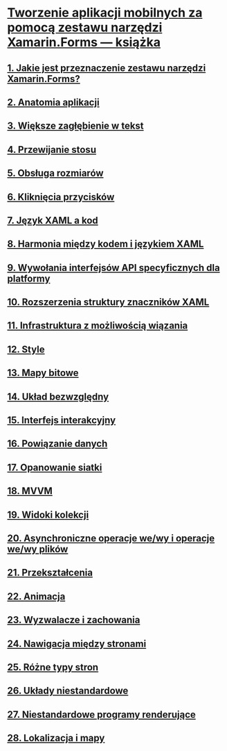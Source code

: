 # [Tworzenie aplikacji mobilnych za pomocą zestawu narzędzi Xamarin.Forms — książka](index.md)
## [1. Jakie jest przeznaczenie zestawu narzędzi Xamarin.Forms?](summaries/chapter01.md)
## [2. Anatomia aplikacji](summaries/chapter02.md)
## [3. Większe zagłębienie w tekst](summaries/chapter03.md)
## [4. Przewijanie stosu](summaries/chapter04.md)
## [5. Obsługa rozmiarów](summaries/chapter05.md)
## [6. Kliknięcia przycisków](summaries/chapter06.md)
## [7. Język XAML a kod](summaries/chapter07.md)
## [8. Harmonia między kodem i językiem XAML](summaries/chapter08.md)
## [9. Wywołania interfejsów API specyficznych dla platformy](summaries/chapter09.md)
## [10. Rozszerzenia struktury znaczników XAML](summaries/chapter10.md)
## [11. Infrastruktura z możliwością wiązania](summaries/chapter11.md)
## [12. Style](summaries/chapter12.md)
## [13. Mapy bitowe](summaries/chapter13.md)
## [14. Układ bezwzględny](summaries/chapter14.md)
## [15. Interfejs interakcyjny](summaries/chapter15.md)
## [16. Powiązanie danych](summaries/chapter16.md)
## [17. Opanowanie siatki](summaries/chapter17.md)
## [18. MVVM](summaries/chapter18.md)
## [19. Widoki kolekcji](summaries/chapter19.md)
## [20. Asynchroniczne operacje we/wy i operacje we/wy plików](summaries/chapter20.md)
## [21. Przekształcenia](summaries/chapter21.md)
## [22. Animacja](summaries/chapter22.md)
## [23. Wyzwalacze i zachowania](summaries/chapter23.md)
## [24. Nawigacja między stronami](summaries/chapter24.md)
## [25. Różne typy stron](summaries/chapter25.md)
## [26. Układy niestandardowe](summaries/chapter26.md)
## [27. Niestandardowe programy renderujące](summaries/chapter27.md)
## [28. Lokalizacja i mapy](summaries/chapter28.md)
